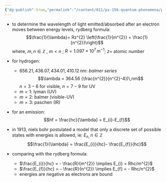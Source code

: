 ```yaml
---
{"dg-publish":true,"permalink":"/content/011/px-156-quantum-phenomena/px-156-a-quantum-phenomena/px-156-b-atomic-stucture/px-156-b1-atoms-and-atomic-spectra/","noteIcon":"1","created":"2025-08-27T13:14:05.164+01:00","updated":"2024-12-03T17:09:11.000+00:00"}
---
```


- to determine the wavelength of light emitted/absorbed after an electron moves between energy levels, rydberg formula:
$$\frac{1}{\lambda}= Rz^{2} \left(\frac{1}{m^{2}} + \frac{1}{n^{2}}\right)$$
	where, $m, n \in \mathbb Z$ , $m<n$ ; $R=1.097\times10^{7}\, m^{-1}$; ${} z=$ atomic number

- for hydrogen:
	- $656.21, 436.07, 434.01, 410.12 \, nm:$ *balmer series*
	$$\lambda = 364.56 (\frac{n^{2}}{n^{2}-4})\,nm$$
		$n=3-6$ for visible, $n=7-9$ for UV
	- $m=1:$ lyman (UV)
	- ${} m=2:$ balmer (visible-UV)
	- ${} m=3:$ paschen (IR)

- for an emission: 
$$hf = \frac{hc}{\lambda} = E_{i}-E_{f}$$
- in $1913$, niels bohr postulated a model that only a discrete set of possible states with energies is allowed, ie: $E_{n,\;}n\in \mathbb Z$ 
$$\frac{1}{\lambda} = \frac{E_{i}}{hc}- \frac{E_{f}}{hc}$$
- comparing with the rydberg formula: 
	- $\frac{E_{i}}{hc} = - \frac{R}{m^{2}} \implies E_{i} = Rhc/m^{2}$
	- $\frac{E_{f}}{hc} = - \frac{R}{n^{2}} \implies E_{f} = - Rhc/n^{2}$
	- energies are negative as electrons are bound
